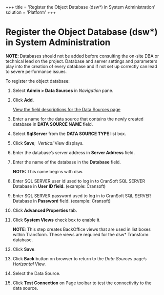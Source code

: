 +++
title = 'Register the Object Database (dsw\*) in System Administration'
solution = 'Platform'
+++

# Register the Object Database (dsw\*) in System Administration

<span style="font-weight: bold;">NOTE</span>: Databases should not be
added before consulting the on-site DBA or technical lead on the
project. Database and server settings and parameters play into the
creation of every database and if not set up correctly can lead to
severe performance issues.

To register the object database:

1.  Select <span style="font-weight: bold;">Admin \> Data Sources</span>
    in <span style="font-style: italic;">Navigation</span> pane.

2.  Click <span style="font-weight: bold;">Add</span>.
    
    [View the field descriptions for the Data Sources
    page](../Page_Desc/Data_Sources_HSysAdmi.htm)

3.  Enter a name for the data source that contains the newly created
    database in <span style="font-weight: bold;">DATA SOURCE NAME</span>
    field.

4.  Select <span style="font-weight: bold;">SqlServer</span> from the
    <span style="font-weight: bold;">DATA SOURCE TYPE</span> list box.

5.  Click <span style="font-weight: bold;">Save</span>;
     <span style="font-style: italic;">Vertical</span> View displays.

6.  Enter the database’s server address in
    <span style="font-weight: bold;">Server Address</span> field.

7.  Enter the name of the database in the
    <span style="font-weight: bold;">Database</span> field.
    
    **NOTE:** This name begins with dsw.

8.  Enter SQL SERVER user id used to log in to CranSoft SQL SERVER
    Database in <span style="font-weight: bold;">User ID field</span>.
    (example: Cransoft)

9.  Enter SQL SERVER password used to log in to CranSoft SQL SERVER
    Database in <span style="font-weight: bold;">Password</span> field.
    (example: Cransoft)

10. Click <span style="font-weight: bold;">Advanced Properties</span>
    tab.

11. Click <span style="font-weight: bold;">System Views</span> check box
    to enable it.
    
    **NOTE**: This step creates BackOffice views that are used in list
    boxes within Transform. These views are required for the dsw\*
    Transform database.

12. Click <span style="font-weight: bold;">Save</span>.

13. Click <span style="font-weight: bold;">Back</span> button on browser
    to return to the <span style="font-style: italic;">Data
    Sources</span> page’s
    <span style="font-style: italic;">Horizontal</span> View.

14. Select the Data Source.

15. Click <span style="font-weight: bold;">Test Connection</span> on
    Page toolbar to test the connectivity to the data source.
